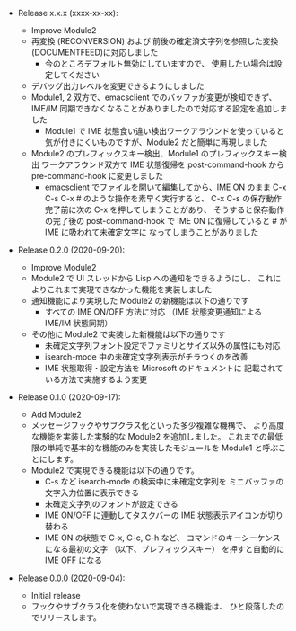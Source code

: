* Release x.x.x (xxxx-xx-xx):
    * Improve Module2
    * 再変換 (RECONVERSION) および
      前後の確定済文字列を参照した変換 (DOCUMENTFEED)に対応しました
        * 今のところデフォルト無効にしていますので、
          使用したい場合は設定してください
    * デバッグ出力レベルを変更できるようにしました
    * Module1, 2 双方で、emacsclient でのバッファが変更が検知できず、
      IME/IM 同期できなくなることがありましたので対応する設定を追加しました
        * Module1 で IME 状態食い違い検出ワークアラウンドを使っていると
          気が付きにくいものですが、Module2 だと簡単に再現しました
    * Module2 のプレフィックスキー検出、Module1 のプレフィックスキー検出
      ワークアラウンド双方で IME 状態復帰を post-command-hook から
      pre-command-hook に変更しました
        * emacsclient でファイルを開いて編集してから、IME ON のまま
          C-x C-s C-x # のような操作を素早く実行すると、
          C-x C-s の保存動作完了前に次の C-x を押してしまうことがあり、
          そうすると保存動作の完了後の post-command-hook で
          IME ON に復帰していると # が IME に吸われて未確定文字に
          なってしまうことがありました

* Release 0.2.0 (2020-09-20):
    * Improve Module2
    * Module2 で UI スレッドから Lisp への通知をできるようにし、
      これによりこれまで実現できなかった機能を実装しました
    * 通知機能により実現した Module2 の新機能は以下の通りです
        * すべての IME ON/OFF 方法に対応
          （IME 状態変更通知による IME/IM 状態同期）
    * その他に Module2 で実装した新機能は以下の通りです
        * 未確定文字列フォント設定でファミリとサイズ以外の属性にも対応
        * isearch-mode 中の未確定文字列表示がチラつくのを改善
        * IME 状態取得・設定方法を Microsoft のドキュメントに
          記載されている方法で実施するよう変更

* Release 0.1.0 (2020-09-17):
    * Add Module2
    * メッセージフックやサブクラス化といった多少複雑な機構で、
      より高度な機能を実装した実験的な Module2 を追加しました。
      これまでの最低限の単純で基本的な機能のみを実装したモジュールを
      Module1 と呼ぶことにします。
    * Module2 で実現できる機能は以下の通りです。
        * C-s など isearch-mode の検索中に未確定文字列を
          ミニバッファの 文字入力位置に表示できる
        * 未確定文字列のフォントが設定できる
        * IME ON/OFF に連動してタスクバーの
          IME 状態表示アイコンが切り替わる
        * IME ON の状態で C-x, C-c, C-h など、
          コマンドのキーシーケンスになる最初の文字
          （以下、プレフィックスキー）
          を押すと自動的に IME OFF になる

* Release 0.0.0 (2020-09-04):
    * Initial release
    * フックやサブクラス化を使わないで実現できる機能は、
      ひと段落したのでリリースします。
